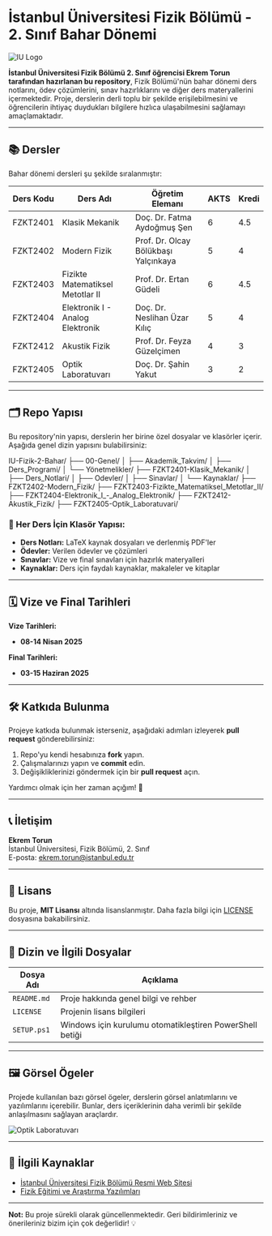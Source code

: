# İstanbul Üniversitesi Fizik Bölümü - 2. Sınıf Bahar Dönemi

![IU Logo](https://upload.wikimedia.org/wikipedia/commons/6/64/İstanbul_Üniversitesi_logo.svg)

**İstanbul Üniversitesi Fizik Bölümü 2. Sınıf öğrencisi Ekrem Torun tarafından hazırlanan bu repository**, Fizik Bölümü'nün bahar dönemi ders notlarını, ödev çözümlerini, sınav hazırlıklarını ve diğer ders materyallerini içermektedir. Proje, derslerin derli toplu bir şekilde erişilebilmesini ve öğrencilerin ihtiyaç duydukları bilgilere hızlıca ulaşabilmesini sağlamayı amaçlamaktadır.

---

## 📚 Dersler

Bahar dönemi dersleri şu şekilde sıralanmıştır:

| **Ders Kodu**  | **Ders Adı**                       | **Öğretim Elemanı**                                | **AKTS** | **Kredi** |
|----------------|-------------------------------------|---------------------------------------------------|----------|-----------|
| FZKT2401       | Klasik Mekanik                      | Doç. Dr. Fatma Aydoğmuş Şen                      | 6        | 4.5       |
| FZKT2402       | Modern Fizik                        | Prof. Dr. Olcay Bölükbaşı Yalçınkaya             | 5        | 4         |
| FZKT2403       | Fizikte Matematiksel Metotlar II    | Prof. Dr. Ertan Güdeli                           | 6        | 4.5       |
| FZKT2404       | Elektronik I - Analog Elektronik    | Doç. Dr. Neslihan Üzar Kılıç                    | 5        | 4         |
| FZKT2412       | Akustik Fizik                       | Prof. Dr. Feyza Güzelçimen                        | 4        | 3         |
| FZKT2405       | Optik Laboratuvarı                  | Doç. Dr. Şahin Yakut                             | 3        | 2         |

---

## 🗂️ Repo Yapısı

Bu repository'nin yapısı, derslerin her birine özel dosyalar ve klasörler içerir. Aşağıda genel dizin yapısını bulabilirsiniz:

IU-Fizik-2-Bahar/ ├── 00-Genel/ │ ├── Akademik_Takvim/ │ ├── Ders_Programi/ │ └── Yönetmelikler/ ├── FZKT2401-Klasik_Mekanik/ │ ├── Ders_Notlari/ │ ├── Odevler/ │ ├── Sinavlar/ │ └── Kaynaklar/ ├── FZKT2402-Modern_Fizik/ ├── FZKT2403-Fizikte_Matematiksel_Metotlar_II/ ├── FZKT2404-Elektronik_I_-_Analog_Elektronik/ ├── FZKT2412-Akustik_Fizik/ ├── FZKT2405-Optik_Laboratuvari/


### 📁 Her Ders İçin Klasör Yapısı:

- **Ders Notları:** LaTeX kaynak dosyaları ve derlenmiş PDF'ler
- **Ödevler:** Verilen ödevler ve çözümleri
- **Sınavlar:** Vize ve final sınavları için hazırlık materyalleri
- **Kaynaklar:** Ders için faydalı kaynaklar, makaleler ve kitaplar

---

## 🗓️ Vize ve Final Tarihleri

**Vize Tarihleri:**
- **08-14 Nisan 2025**

**Final Tarihleri:**
- **03-15 Haziran 2025**

---

## 🛠️ Katkıda Bulunma

Projeye katkıda bulunmak isterseniz, aşağıdaki adımları izleyerek **pull request** gönderebilirsiniz:

1. Repo'yu kendi hesabınıza **fork** yapın.
2. Çalışmalarınızı yapın ve **commit** edin.
3. Değişikliklerinizi göndermek için bir **pull request** açın.

Yardımcı olmak için her zaman açığım! 🌟

---

## 📞 İletişim

**Ekrem Torun**  
İstanbul Üniversitesi, Fizik Bölümü, 2. Sınıf  
E-posta: [ekrem.torun@istanbul.edu.tr](mailto:ekrem.torun@istanbul.edu.tr)

---

## 📜 Lisans

Bu proje, **MIT Lisansı** altında lisanslanmıştır. Daha fazla bilgi için [LICENSE](LICENSE) dosyasına bakabilirsiniz.

---

## 📂 Dizin ve İlgili Dosyalar

| **Dosya Adı**   | **Açıklama**                                          |
|------------------|-------------------------------------------------------|
| `README.md`      | Proje hakkında genel bilgi ve rehber                 |
| `LICENSE`        | Projenin lisans bilgileri                             |
| `SETUP.ps1`      | Windows için kurulumu otomatikleştiren PowerShell betiği |

---

## 🖼️ Görsel Ögeler

Projede kullanılan bazı görsel ögeler, derslerin görsel anlatımlarını ve yazılımlarını içerebilir. Bunlar, ders içeriklerinin daha verimli bir şekilde anlaşılmasını sağlayan araçlardır.

![Optik Laboratuvarı](https://upload.wikimedia.org/wikipedia/commons/a/a6/Optik_Devre.svg)

---

## 🔗 İlgili Kaynaklar

- [İstanbul Üniversitesi Fizik Bölümü Resmi Web Sitesi](https://www.istanbul.edu.tr/)
- [Fizik Eğitimi ve Araştırma Yazılımları](https://www.example.com)

---

**Not:** Bu proje sürekli olarak güncellenmektedir. Geri bildirimleriniz ve önerileriniz bizim için çok değerlidir! 💡
